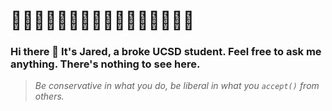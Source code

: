# 👻👻👻👻👻👻👻👻👻👻👻👻👻👻👻👻
### Hi there 👻 It's Jared, a broke UCSD student. Feel free to ask me anything. There's nothing to see here.

> *Be conservative in what you do, be liberal in what you `accept()` from others.*

<!--
**PantherJohn/PantherJohn** is a ✨ _special_ ✨ repository because its `README.md` (this file) appears on your GitHub profile.

Here are some ideas to get you started:

- 🔭 I’m currently working on ...
- 🌱 I’m currently learning ...
- 👯 I’m looking to collaborate on ...
- 🤔 I’m looking for help with ...
- 💬 Ask me about ...
- 📫 How to reach me: ...
- 😄 Pronouns: ...
- ⚡ Fun fact: ...
-->

